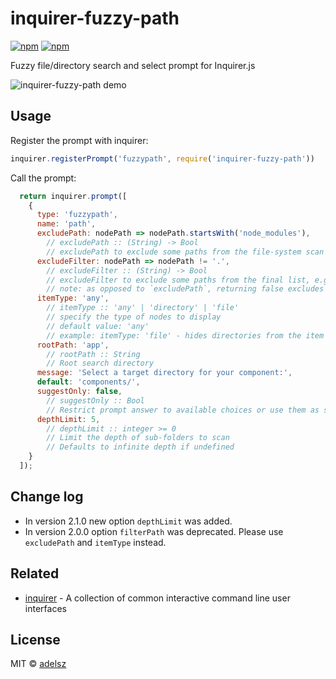 # inquirer-fuzzy-path


[![npm](https://img.shields.io/npm/v/inquirer-fuzzy-path)](https://www.npmjs.com/package/inquirer-fuzzy-path)
[![npm](https://img.shields.io/npm/dw/inquirer-fuzzy-path)](https://www.npmjs.com/package/inquirer-fuzzy-path)

Fuzzy file/directory search and select prompt for Inquirer.js 

![inquirer-fuzzy-path demo](https://raw.githubusercontent.com/adelsz/inquirer-fuzzy-path/master/recording.gif)

## Usage

Register the prompt with inquirer:
```javascript
inquirer.registerPrompt('fuzzypath', require('inquirer-fuzzy-path'))
```

Call the prompt:
```javascript
  return inquirer.prompt([
    {
      type: 'fuzzypath',
      name: 'path',
      excludePath: nodePath => nodePath.startsWith('node_modules'),
        // excludePath :: (String) -> Bool
        // excludePath to exclude some paths from the file-system scan
      excludeFilter: nodePath => nodePath != '.',
        // excludeFilter :: (String) -> Bool
        // excludeFilter to exclude some paths from the final list, e.g. '.'
        // note: as opposed to `excludePath`, returning false excludes items
      itemType: 'any',
        // itemType :: 'any' | 'directory' | 'file'
        // specify the type of nodes to display
        // default value: 'any'
        // example: itemType: 'file' - hides directories from the item list
      rootPath: 'app',
        // rootPath :: String
        // Root search directory
      message: 'Select a target directory for your component:',
      default: 'components/',
      suggestOnly: false,
        // suggestOnly :: Bool
        // Restrict prompt answer to available choices or use them as suggestions
      depthLimit: 5,
        // depthLimit :: integer >= 0
        // Limit the depth of sub-folders to scan
        // Defaults to infinite depth if undefined
    }
  ]);
```

## Change log
* In version 2.1.0 new option `depthLimit` was added.
* In version 2.0.0 option `filterPath` was deprecated. Please use `excludePath` and `itemType` instead.

## Related

- [inquirer](https://github.com/SBoudrias/Inquirer.js) - A collection of common interactive command line user interfaces

## License

MIT © [adelsz](https://github.com/adelsz)
